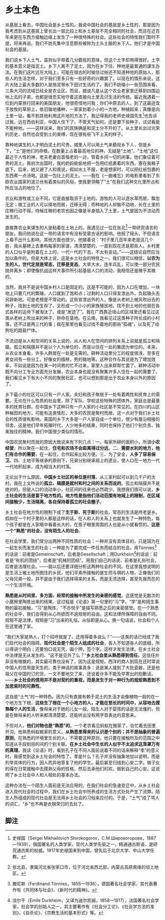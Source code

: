 # 乡土本色

从基层上看去，中国社会是乡土性的。我说中国社会的基层是乡土性的，那是因为我考虑到从这基层上曾长出一层比较上和乡土基层不完全相同的社会，而且在近百年来更在东西方接触边缘上发生了一种很特殊的社会。这些社会的特性我们暂时不提，将来再说。我们不妨先集中注意那些被称为土头土脑的乡下人。他们才是中国社会的基层。

我们说乡下人土气，虽则似乎带着几分藐视的意味，但这个土字却用得很好。土字的基本意义是指泥土。乡下人离不了泥土，因为在乡下住，种地是最普通的谋生办法。在我们这片远东大陆上，可能在很古的时候住过些还不知道种地的原始人，那些人的生活怎样，对于我们至多只有一些好奇的兴趣罢了。以现在的情形来说，这片大陆上最大多数的人是拖泥带水下田讨生活的了。我们不妨缩小一些范围来看，三条大河的流域已经全是农业区。而且，据说凡是从这个农业老家里迁移到四围边地上去的子弟，也都是很忠实地守着这直接向土里去讨生活的传统。最近我遇着一位到内蒙旅行回来的美国朋友，他很奇怪地问我：你们中原去的人，到了这最适宜于放牧的草原上，依旧锄地播种，一家家划着小小的一方地，种植起来；真像是向土里一钻，看不到其他利用这片地的方法了。我记得我的老师史禄国先生[^ 1]也告诉过我，远在西伯利亚，中国人住下了，不管天气如何，还是要下些种子，试试看能不能种地。——这样说来，我们的民族确是和泥土分不开的了。从土里长出过光荣的历史，自然也会受到土的束缚，现在很有些飞不上天的样子。

靠种地谋生的人才明白泥土的可贵。城里人可以用土气来藐视乡下人，但是乡下，“土”是他们的命根。在数量上占着最高地位的神，无疑是“土地”。“土地”这位最近于人性的神，老夫老妻白首偕老的一对，管着乡间一切的闲事。他们象征着可贵的泥土。我初次出国时，我的奶妈偷偷地把一包用红纸裹着的东西，塞在我箱子底下。后来，她又避了人和我说，假如水土不服，老是想家时，可以把红纸包裹的东西煮一点汤喝。这是一包灶上的泥土。——我在《一曲难忘》的电影里看到了东欧农业国家的波兰也有着类似的风俗，使我更领略了“土”在我们这种文化里所占和所应当占的地位了。

农业和游牧或工业不同，它是直接取资于土地的。游牧的人可以逐水草而居，飘忽无定；做工业的人可以择地而居，迁移无碍；而种地的人却搬不动地，长在土里的庄稼行动不得，侍候庄稼的老农也因之像是半身插入了土里，土气是因为不流动而发生的。

直接靠农业来谋生的人是粘着在土地上的。我遇见过一位在张北[^ 2]一带研究语言的朋友。我问他说在这一带的语言中有没有受蒙古话的影响。他摇了摇头，不但语言上看不出什么影响，其他方面也很少。他接着说：“村子里几百年来老是这几个姓，我从墓碑上去重构每家的家谱，清清楚楚的，一直到现在还是那些人。乡村里的人口似乎是附着在土上的，一代一代的下去，不太有变动。”——这结论自然应当加以条件的，但是大体上说，这是乡土社会的特性之一。我们很可以相信，**以农为生的人，世代定居是常态，迁移是变态**。大旱大水，连年兵乱，可以使一部分农民抛井离乡；即使像抗战这样大事件所引起基层人口的流动，我相信还是微乎其微的。

当然，我并不是说中国乡村人口是固定的。这是不可能的，因为人口在增加，一块地上只要几代的繁殖，人口就到了饱和点；过剩的人口只得宣泄出外，负起锄头去另辟新地。可是老根是不常动的。这些宣泄出外的人，像是从老树上被风吹出去的种子，找到土地的生存了，又形成一个小小的家族殖民地，找不到土地的也就在各式各样的运命下被淘汰了，或是“发迹了”。我在广西靠近瑶山的区域里还看见过这类从老树上吹出来的种子，拚命在垦地。在云南，我看见过这类种子所长成的小村落，还不过是两三代的事；我在那里也看见过找不着地的那些“孤魂”，以及死了给狗吃的路毙尸体。

不流动是从人和空间的关系上说的，从人和人在空间的排列关系上说就是孤立和隔膜。孤立和隔膜并不是以个人为单位的，而是以住在一处的集团为单位的。本来，从农业本身看，许多人群居在一处是无需的。耕种活动里分工的程度很浅，至多在男女间有一些分工，好像女的插秧，男的锄地等。这种合作与其说是为了增加效率，不如说是因为在某一时间男的忙不过来，家里人出来帮帮忙罢了。耕种活动中既不向分工专业方面充分发展，农业本身也就没有聚集许多人住在一起的需要了。我们看见乡下有大小不同的聚居社区，也可以想到那是出于农业本身以外的原因了。

乡下最小的社区可以只有一户人家。夫妇和孩子聚居于一处有着两性和抚育上的需要。无论在什么性质的社会里，除了军队、学校这些特殊的团体外，家庭总是最基本的抚育社群。在中国乡下这种只有一户人家的小社区是不常见的。在四川的山区种梯田的地方，可能有这类情形，大多的农民是聚村而居。这一点对于我们乡土社会的性质很有影响。美国的乡下大多是一户人家自成一个单位，很少有屋沿相接的邻舍。这是他们早年拓殖时代，人少地多的结果，同时也保持了他们个别负责、独来独往的精神。我们中国很少类似的情形。

中国农民聚村而居的原因大致说来有下列几点：一、每家所耕的面积小，所谓**小农经营**，所以聚在一起住，**住宅和农场不会距离得过分远**。二、**需要水利的地方，他们有合作的需要**，在一起住，合作起来比较方便。三、为了安全，**人多了容易保卫**。四、土地平等继承的原则下，兄弟分别继承祖上的遗业，使人口在一地方一代一代地积起来，成为相当大的村落。

无论出于什么原因，**中国乡土社区的单位是村落**，从三家村起可以到几千户的大村。我在上文所说的**孤立、隔膜是就村和村之间的关系而说的**。孤立和隔膜并不是绝对的，但是人口的流动率小，社区间的往来也必然疏少。我想我们很可以说，**乡土社会的生活是富于地方性的。地方性是指他们活动范围有地域上的限制，在区域间接触少，生活隔离，各自保持着孤立的社会圈子**。

乡土社会在地方性的限制下成了**生于斯、死于斯**的社会。常态的生活是终老是乡。假如在一个村子里的人都是这样的话，在人和人的关系上也就发生了一种特色，每个孩子都是在人家眼中看着长大的，在孩子眼里周围的人也是从小就看惯的。**这是一个“熟悉”的社会，没有陌生人的社会**。

在社会学里，我们常分出两种不同性质的社会：一种并没有具体目的，只是因为在一起生长而发生的社会；一种是为了要完成一件任务而结合的社会。用Tönnies[^ 3]的话说：前者是Gemeinschaft，后者是Gesellschaft；用Durkheim[^ 4]的话说：前者是“有机的团结”，后者是“机械的团结”。用我们自己的话说，前者是礼俗社会，后者是法理社会。——我以后还要详细分析这两种社会的不同。在这里我想说明的是生活上被土地所囿住的乡民，他们平素所接触的是生而与俱的人物，正像我们的父母兄弟一般，并不是由于我们选择得来的关系，而是无须选择，甚至先我而在的一个生活环境。

**熟悉是从时间里、多方面、经常的接触中所发生的亲密的感觉**。这感觉是无数次的小磨擦里陶炼出来的结果。这过程是《论语》第一句里的“习”字。“学”是和陌生事物的最初接触，“习”是陶炼，“不亦悦乎”是描写熟悉之后的亲密感觉。在一个熟悉的社会中，我们会得到从心所欲而不逾规矩的自由。这和法律所保障的自由不同。规矩不是法律，规矩是“习”出来的礼俗。从俗即是从心。换一句话说，社会和个人在这里通了家。

“我们大家是熟人，打个招呼就是了，还用得着多说么？”——这类的话已经成了我们现代社会的阻碍。**现代社会是个陌生人组成的社会**，各人不知道各人的底细，所以得讲个明白；还要怕口说无凭，画个押，签个字。这样才发生法律。在乡土社会中法律是无从发生的。“这不是见外了么？”**乡土社会里从熟悉得到信任**。这信任并非没有根据的，其实最可靠也没有了，因为这是规矩。西洋的商人到现在还时常说中国人的信用是天生的。类于神话的故事真多：说是某人接到了大批瓷器，还是他祖父在中国时订的货，一文不要地交了来，还说着许多不能及早寄出的抱歉话。——**乡土社会的信用并不是对契约的重视，而是发生于对一种行为的规矩熟悉到不加思索时的可靠性**。

这自是“土气”的一种特色。因为只有直接有赖于泥土的生活才会像植物一般的在一个地方生下根，**这些生了根在一个小地方的人，才能在悠长的时间中，从容地去摸熟每个人的生活**，像母亲对于她的儿女一般。陌生人对于婴孩的话是无法懂的，但是在做母亲的人听来都清清楚楚，还能听出没有用字音表达的意思来。

不但对人，**他们对物也是“熟悉”的**。一个老农看见蚂蚁在搬家了，会忙着去田里开沟，他熟悉蚂蚁搬家的意义。**从熟悉里得来的认识是个别的；并不是抽象的普遍原则**。在熟悉的环境里生长的人，不需要这种原则，他只要在接触所及的范围之中知道从手段到目的间的个别关联。**在乡土社会中生长的人似乎不太追求这笼罩万有的真理**。我读《论语》时，看到孔子在不同人面前说着不同的话来解释“孝”的意义时，我感觉到这乡土社会的特性了。孝是什么？孔子并没有抽象地加以说明，而是列举具体的行为，因人而异地答复了他的学生。最后甚至归结到心安二字。做子女的得在日常接触中去摸熟父母的性格，然后去承他们的欢，做到自己的心安。这说明了乡土社会中人和人相处的基本办法。

这种办法在一个陌生人面前是无法应用的。在我们社会的急速变迁中，从乡土社会进入现代社会的过程中，我们在乡土社会中所养成的生活方式处处产生了流弊。陌生人所组成的现代社会是无法用乡土社会的习俗来应付的。于是，“土气”成了骂人的词汇，“乡”也不再是衣锦荣归的去处了。

## 脚注

[^ 1]: 史禄国（Sergei Mikhailovich Shirokogorov，С.М.Широкогорова，1887—1939），俄国著名的人类学家，现代人类学先驱之一，精通通古斯语，是研究通古斯的权威。1917年史禄国来到中国，曾先后于北京大学、中山大学任教。
[^ 2]: 张北县，隶属河北省张家口市，位于河北省西北部，内蒙古高原南缘的坝上地区。
[^ 3]: 滕尼斯（Ferdinand Tönnies，1855—1936），德国著名社会学家，其代表著作有《共同体与社会》、《新时代的精神》。
[^ 4]: 涂尔干（Emile Durkheim，又译为迪尔凯姆，1858—1917），法国著名社会学家，社会学的创始人之一，其主要著作有《社会分工论》、《社会学方法的准则》、《自杀论》、《宗教生活的基本形式》等。

